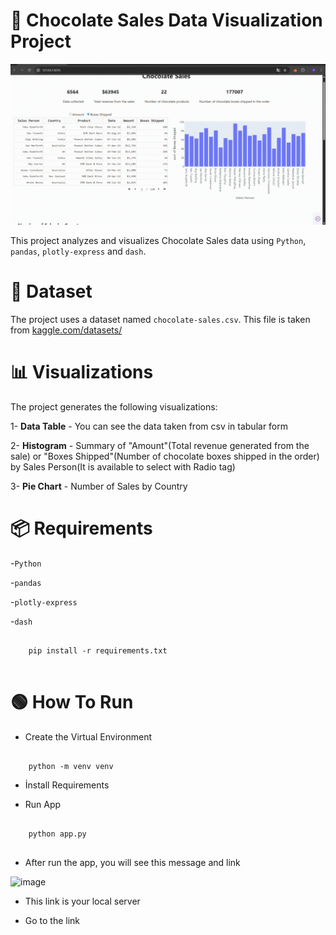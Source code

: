 
# 🍫 Chocolate Sales Data Visualization Project
![assets/preview.gif](https://github.com/brkcvlk/kaggle-chocolate-sales-data/blob/main/gif/preview.gif)

This project analyzes and visualizes Chocolate Sales data using ```Python```, ```pandas```, ```plotly-express``` and ```dash```.


# 📁 Dataset
The project uses a dataset named ```chocolate-sales.csv```. This file is taken from [kaggle.com/datasets/](https://www.kaggle.com/datasets/atharvasoundankar/chocolate-sales?resource=download) 


# 📊 Visualizations
The project generates the following visualizations:

1- **Data Table** - You can see the data taken from csv in tabular form


2- **Histogram** - Summary of "Amount"(Total revenue generated from the sale) or "Boxes Shipped"(Number of chocolate boxes shipped in the order) by Sales Person(It is available to select with Radio tag)


3- **Pie Chart** - Number of Sales by Country

# 📦 Requirements

-```Python```

-```pandas```

-```plotly-express```

-```dash```


```

    pip install -r requirements.txt


```

#  🟢 How To Run

- Create the Virtual Environment

```

    python -m venv venv

```

- İnstall Requirements


- Run App

```

    python app.py


```

- After run the app, you will see this message and link


![image](https://github.com/user-attachments/assets/0a69d282-07e4-41be-84c2-2a56faefce53)


- This link is your local server

-  Go to the link
